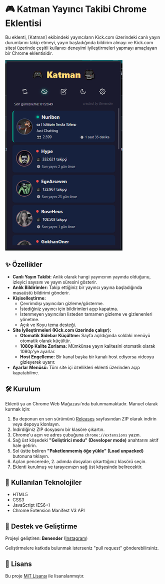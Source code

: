 # 🎮 Katman Yayıncı Takibi Chrome Eklentisi

Bu eklenti, [Katman] ekibindeki yayıncıların Kick.com üzerindeki canlı yayın durumlarını takip etmeyi, yayın başladığında bildirim almayı ve Kick.com sitesi üzerinde çeşitli kullanıcı deneyimi iyileştirmeleri yapmayı amaçlayan bir Chrome eklentisidir.

![Eklenti Görünümü](katmanss.png)

## ✨ Özellikler

- **Canlı Yayın Takibi:** Anlık olarak hangi yayıncının yayında olduğunu, izleyici sayısını ve yayın süresini gösterir.
- **Anlık Bildirimler:** Takip ettiğiniz bir yayıncı yayına başladığında masaüstü bildirimi gönderir.
- **Kişiselleştirme:**
    - Çevrimdışı yayıncıları gizleme/gösterme.
    - İstediğiniz yayıncı için bildirimleri açıp kapatma.
    - İstenmeyen yayıncıları listeden tamamen gizleme ve gizlenenleri yönetme.
    - Açık ve Koyu tema desteği.
- **Site İyileştirmeleri (Kick.com üzerinde çalışır):**
    - **Otomatik Sidebar Küçültme:** Sayfa açıldığında soldaki menüyü otomatik olarak küçültür.
    - **1080p Kalite Zorlama:** Mümkünse yayın kalitesini otomatik olarak 1080p'ye ayarlar.
    - **Host Engelleme:** Bir kanal başka bir kanalı host ediyorsa videoyu gizleyerek uyarır.
- **Ayarlar Menüsü:** Tüm site içi özellikleri eklenti üzerinden açıp kapatabilme.

## 🛠️ Kurulum

Eklenti şu an Chrome Web Mağazası'nda bulunmamaktadır. Manuel olarak kurmak için:

1.  Bu deponun en son sürümünü [Releases](https://github.com/EnderKorkmaz/Katman-Yayinci-Takibi) sayfasından ZIP olarak indirin veya depoyu klonlayın.
2.  İndirdiğiniz ZIP dosyasını bir klasöre çıkartın.
3.  Chrome'u açın ve adres çubuğuna `chrome://extensions` yazın.
4.  Sağ üst köşedeki **"Geliştirici modu" (Developer mode)** anahtarını aktif hale getirin.
5.  Sol üstte beliren **"Paketlenmemiş öğe yükle" (Load unpacked)** butonuna tıklayın.
6.  Açılan pencerede, 2. adımda dosyaları çıkarttığınız klasörü seçin.
7.  Eklenti kurulmuş ve tarayıcınızın sağ üst köşesinde belirecektir.

## 🚀 Kullanılan Teknolojiler

-   HTML5
-   CSS3
-   JavaScript (ES6+)
-   Chrome Extension Manifest V3 API

## 💖 Destek ve Geliştirme

Projeyi geliştiren: **Benender** ([Instagram](https://instagram.com/enderkorkmaz.z))

Geliştirmelere katkıda bulunmak isterseniz "pull request" gönderebilirsiniz.

## 📄 Lisans

Bu proje [MIT Lisansı](./LICENSE) ile lisanslanmıştır.
